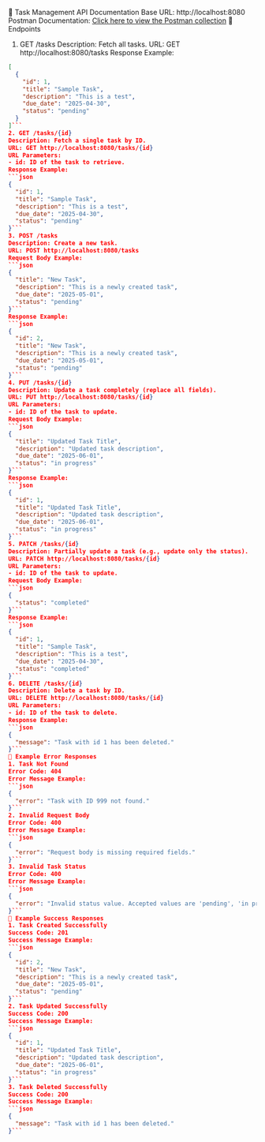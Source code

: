📝 Task Management API Documentation
Base URL: http://localhost:8080
Postman Documentation: [Click here to view the Postman collection](https://documenter.getpostman.com/view/18965273/2sB2iwGEyT)
📌 Endpoints
1. GET /tasks
Description: Fetch all tasks.
URL: GET http://localhost:8080/tasks
Response Example:
```json
[
  {
    "id": 1,
    "title": "Sample Task",
    "description": "This is a test",
    "due_date": "2025-04-30",
    "status": "pending"
  }
]```
2. GET /tasks/{id}
Description: Fetch a single task by ID.
URL: GET http://localhost:8080/tasks/{id}
URL Parameters:
- id: ID of the task to retrieve.
Response Example:
```json
{
  "id": 1,
  "title": "Sample Task",
  "description": "This is a test",
  "due_date": "2025-04-30",
  "status": "pending"
}```
3. POST /tasks
Description: Create a new task.
URL: POST http://localhost:8080/tasks
Request Body Example:
```json
{
  "title": "New Task",
  "description": "This is a newly created task",
  "due_date": "2025-05-01",
  "status": "pending"
}```
Response Example:
```json
{
  "id": 2,
  "title": "New Task",
  "description": "This is a newly created task",
  "due_date": "2025-05-01",
  "status": "pending"
}```
4. PUT /tasks/{id}
Description: Update a task completely (replace all fields).
URL: PUT http://localhost:8080/tasks/{id}
URL Parameters:
- id: ID of the task to update.
Request Body Example:
```json
{
  "title": "Updated Task Title",
  "description": "Updated task description",
  "due_date": "2025-06-01",
  "status": "in progress"
}```
Response Example:
```json
{
  "id": 1,
  "title": "Updated Task Title",
  "description": "Updated task description",
  "due_date": "2025-06-01",
  "status": "in progress"
}```
5. PATCH /tasks/{id}
Description: Partially update a task (e.g., update only the status).
URL: PATCH http://localhost:8080/tasks/{id}
URL Parameters:
- id: ID of the task to update.
Request Body Example:
```json
{
  "status": "completed"
}```
Response Example:
```json
{
  "id": 1,
  "title": "Sample Task",
  "description": "This is a test",
  "due_date": "2025-04-30",
  "status": "completed"
}```
6. DELETE /tasks/{id}
Description: Delete a task by ID.
URL: DELETE http://localhost:8080/tasks/{id}
URL Parameters:
- id: ID of the task to delete.
Response Example:
```json
{
  "message": "Task with id 1 has been deleted."
}```
📌 Example Error Responses
1. Task Not Found
Error Code: 404
Error Message Example:
```json
{
  "error": "Task with ID 999 not found."
}```
2. Invalid Request Body
Error Code: 400
Error Message Example:
```json
{
  "error": "Request body is missing required fields."
}```
3. Invalid Task Status
Error Code: 400
Error Message Example:
```json
{
  "error": "Invalid status value. Accepted values are 'pending', 'in progress', 'completed'."
}```
📌 Example Success Responses
1. Task Created Successfully
Success Code: 201
Success Message Example:
```json
{
  "id": 2,
  "title": "New Task",
  "description": "This is a newly created task",
  "due_date": "2025-05-01",
  "status": "pending"
}```
2. Task Updated Successfully
Success Code: 200
Success Message Example:
```json
{
  "id": 1,
  "title": "Updated Task Title",
  "description": "Updated task description",
  "due_date": "2025-06-01",
  "status": "in progress"
}```
3. Task Deleted Successfully
Success Code: 200
Success Message Example:
```json
{
  "message": "Task with id 1 has been deleted."
}```